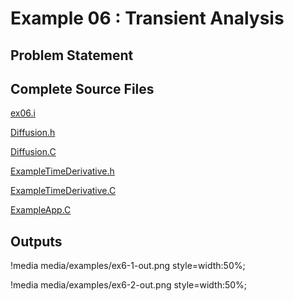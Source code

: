 # Example 06 : Transient Analysis

[](---)

## Problem Statement

[](---)

## Complete Source Files

[ex06.i](https://github.com/idaholab/moose/blob/devel/examples/ex06_transient/ex06.i)

[Diffusion.h](https://github.com/idaholab/moose/blob/devel/framework/include/kernels/Diffusion.h)

[Diffusion.C](https://github.com/idaholab/moose/blob/devel/framework/src/kernels/Diffusion.C)

[ExampleTimeDerivative.h](https://github.com/idaholab/moose/blob/devel/examples/ex06_transient/include/kernels/ExampleTimeDerivative.h)

[ExampleTimeDerivative.C](https://github.com/idaholab/moose/blob/devel/examples/ex06_transient/src/kernels/ExampleTimeDerivative.C)

[ExampleApp.C](https://github.com/idaholab/moose/blob/devel/examples/ex06_transient/src/base/ExampleApp.C)

[](---)

## Outputs

!media media/examples/ex6-1-out.png
       style=width:50%;

!media media/examples/ex6-2-out.png
       style=width:50%;

